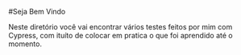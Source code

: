 #Seja Bem Vindo

Neste diretório você vai encontrar vários testes feitos por mim com Cypress, com ituíto de colocar em pratica o que foi aprendido até o momento.
